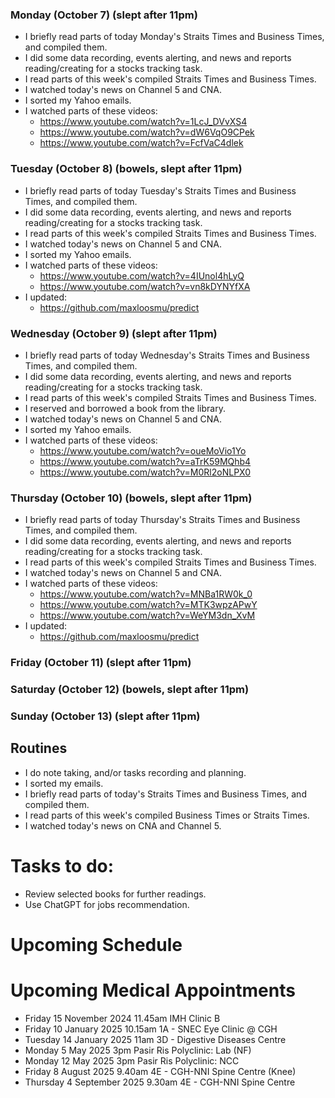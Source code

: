 ### Monday (October 7) (slept after 11pm)
- I briefly read parts of today Monday's Straits Times and Business Times, and compiled them.
- I did some data recording, events alerting, and news and reports reading/creating for a stocks tracking task.
- I read parts of this week's compiled Straits Times and Business Times.
- I watched today's news on Channel 5 and CNA.
- I sorted my Yahoo emails.
- I watched parts of these videos:
    - https://www.youtube.com/watch?v=1LcJ_DVvXS4
    - https://www.youtube.com/watch?v=dW6VqO9CPek
    - https://www.youtube.com/watch?v=FcfVaC4dlek

### Tuesday (October 8) (bowels, slept after 11pm)
- I briefly read parts of today Tuesday's Straits Times and Business Times, and compiled them.
- I did some data recording, events alerting, and news and reports reading/creating for a stocks tracking task.
- I read parts of this week's compiled Straits Times and Business Times.
- I watched today's news on Channel 5 and CNA.
- I sorted my Yahoo emails.
- I watched parts of these videos:
    - https://www.youtube.com/watch?v=4IUnol4hLyQ
    - https://www.youtube.com/watch?v=vn8kDYNYfXA
- I updated:
    - https://github.com/maxloosmu/predict

### Wednesday (October 9) (slept after 11pm)
- I briefly read parts of today Wednesday's Straits Times and Business Times, and compiled them.
- I did some data recording, events alerting, and news and reports reading/creating for a stocks tracking task.
- I read parts of this week's compiled Straits Times and Business Times.
- I reserved and borrowed a book from the library.  
- I watched today's news on Channel 5 and CNA.
- I sorted my Yahoo emails.
- I watched parts of these videos:
    - https://www.youtube.com/watch?v=oueMoVio1Yo
    - https://www.youtube.com/watch?v=aTrK59MQhb4
    - https://www.youtube.com/watch?v=M0Rl2oNLPX0

### Thursday (October 10) (bowels, slept after 11pm)
- I briefly read parts of today Thursday's Straits Times and Business Times, and compiled them.
- I did some data recording, events alerting, and news and reports reading/creating for a stocks tracking task.
- I read parts of this week's compiled Straits Times and Business Times.
- I watched today's news on Channel 5 and CNA.
- I watched parts of these videos:
    - https://www.youtube.com/watch?v=MNBa1RW0k_0
    - https://www.youtube.com/watch?v=MTK3wpzAPwY
    - https://www.youtube.com/watch?v=WeYM3dn_XvM
- I updated:
    - https://github.com/maxloosmu/predict

### Friday (October 11) (slept after 11pm)


### Saturday (October 12) (bowels, slept after 11pm)


### Sunday (October 13) (slept after 11pm)




## Routines
- I do note taking, and/or tasks recording and planning.
- I sorted my emails.
- I briefly read parts of today's Straits Times and Business Times, and compiled them.
- I read parts of this week's compiled Business Times or Straits Times.
- I watched today's news on CNA and Channel 5.

# Tasks to do:
- Review selected books for further readings.
- Use ChatGPT for jobs recommendation.

# Upcoming Schedule

# Upcoming Medical Appointments
- Friday 15 November 2024 11.45am IMH Clinic B
- Friday 10 January 2025 10.15am 1A - SNEC Eye Clinic @ CGH
- Tuesday 14 January 2025 11am 3D - Digestive Diseases Centre
- Monday 5 May 2025 3pm Pasir Ris Polyclinic: Lab (NF)
- Monday 12 May 2025 3pm Pasir Ris Polyclinic: NCC
- Friday 8 August 2025 9.40am 4E - CGH-NNI Spine Centre (Knee)
- Thursday 4 September 2025 9.30am 4E - CGH-NNI Spine Centre
